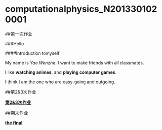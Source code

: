 # computationalphysics_N2013301020001

##第一次作业

###Hello

####Introduction tomyself

My  name  is  *Yao Wenzhe*. I  want  to  make  friends  with  all  classmates.

I  like  **watching  animes**, and  **playing  computer  games**.

I  think  I  am  the  one  who  are  easy-going  and  outgoing.


##第2&3次作业

[**第2&3次作业**](https://github.com/ywzhelium/computationalphysics_N2013301020001/blob/master/%E7%AC%AC2%263%E6%AC%A1%E4%BD%9C%E4%B8%9A)

##期末作业

[**the final**](https://www.baidu.com)
